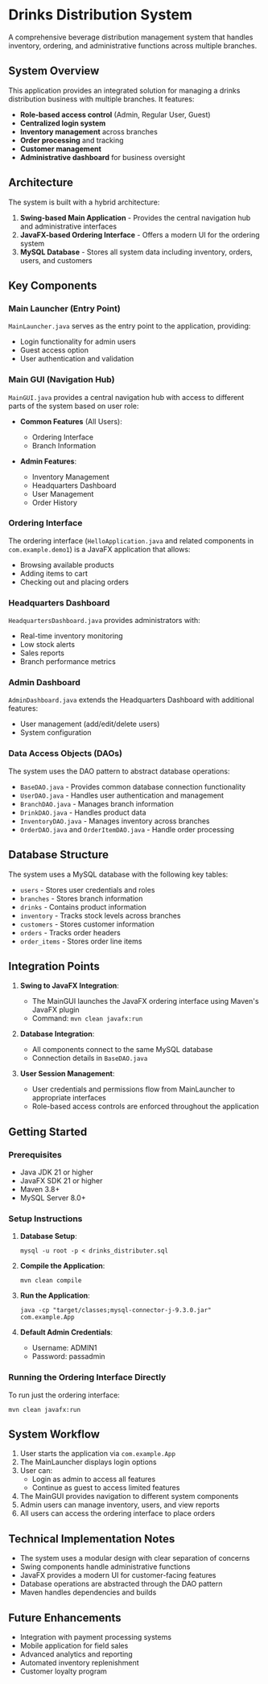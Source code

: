 # Drinks Distribution System

A comprehensive beverage distribution management system that handles inventory, ordering, and administrative functions across multiple branches.

## System Overview

This application provides an integrated solution for managing a drinks distribution business with multiple branches. It features:

- **Role-based access control** (Admin, Regular User, Guest)
- **Centralized login system**
- **Inventory management** across branches
- **Order processing** and tracking
- **Customer management**
- **Administrative dashboard** for business oversight

## Architecture

The system is built with a hybrid architecture:

1. **Swing-based Main Application** - Provides the central navigation hub and administrative interfaces
2. **JavaFX-based Ordering Interface** - Offers a modern UI for the ordering system
3. **MySQL Database** - Stores all system data including inventory, orders, users, and customers

## Key Components

### Main Launcher (Entry Point)

`MainLauncher.java` serves as the entry point to the application, providing:
- Login functionality for admin users
- Guest access option
- User authentication and validation

### Main GUI (Navigation Hub)

`MainGUI.java` provides a central navigation hub with access to different parts of the system based on user role:

- **Common Features** (All Users):
  - Ordering Interface
  - Branch Information

- **Admin Features**:
  - Inventory Management
  - Headquarters Dashboard
  - User Management
  - Order History

### Ordering Interface

The ordering interface (`HelloApplication.java` and related components in `com.example.demo1`) is a JavaFX application that allows:
- Browsing available products
- Adding items to cart
- Checking out and placing orders

### Headquarters Dashboard

`HeadquartersDashboard.java` provides administrators with:
- Real-time inventory monitoring
- Low stock alerts
- Sales reports
- Branch performance metrics

### Admin Dashboard

`AdminDashboard.java` extends the Headquarters Dashboard with additional features:
- User management (add/edit/delete users)
- System configuration

### Data Access Objects (DAOs)

The system uses the DAO pattern to abstract database operations:
- `BaseDAO.java` - Provides common database connection functionality
- `UserDAO.java` - Handles user authentication and management
- `BranchDAO.java` - Manages branch information
- `DrinkDAO.java` - Handles product data
- `InventoryDAO.java` - Manages inventory across branches
- `OrderDAO.java` and `OrderItemDAO.java` - Handle order processing

## Database Structure

The system uses a MySQL database with the following key tables:
- `users` - Stores user credentials and roles
- `branches` - Stores branch information
- `drinks` - Contains product information
- `inventory` - Tracks stock levels across branches
- `customers` - Stores customer information
- `orders` - Tracks order headers
- `order_items` - Stores order line items

## Integration Points

1. **Swing to JavaFX Integration**:
   - The MainGUI launches the JavaFX ordering interface using Maven's JavaFX plugin
   - Command: `mvn clean javafx:run`

2. **Database Integration**:
   - All components connect to the same MySQL database
   - Connection details in `BaseDAO.java`

3. **User Session Management**:
   - User credentials and permissions flow from MainLauncher to appropriate interfaces
   - Role-based access controls are enforced throughout the application

## Getting Started

### Prerequisites

- Java JDK 21 or higher
- JavaFX SDK 21 or higher
- Maven 3.8+
- MySQL Server 8.0+

### Setup Instructions

1. **Database Setup**:
   ```
   mysql -u root -p < drinks_distributer.sql
   ```

2. **Compile the Application**:
   ```
   mvn clean compile
   ```

3. **Run the Application**:
   ```
   java -cp "target/classes;mysql-connector-j-9.3.0.jar" com.example.App
   ```

4. **Default Admin Credentials**:
   - Username: ADMIN1
   - Password: passadmin

### Running the Ordering Interface Directly

To run just the ordering interface:
```
mvn clean javafx:run
```

## System Workflow

1. User starts the application via `com.example.App`
2. The MainLauncher displays login options
3. User can:
   - Login as admin to access all features
   - Continue as guest to access limited features
4. The MainGUI provides navigation to different system components
5. Admin users can manage inventory, users, and view reports
6. All users can access the ordering interface to place orders

## Technical Implementation Notes

- The system uses a modular design with clear separation of concerns
- Swing components handle administrative functions
- JavaFX provides a modern UI for customer-facing features
- Database operations are abstracted through the DAO pattern
- Maven handles dependencies and builds

## Future Enhancements

- Integration with payment processing systems
- Mobile application for field sales
- Advanced analytics and reporting
- Automated inventory replenishment
- Customer loyalty program 